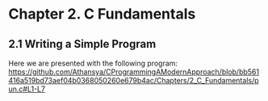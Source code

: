 # Chapter 2. C Fundamentals
## 2.1 Writing a Simple Program
Here we are presented with the following program:
https://github.com/Athansya/CProgrammingAModernApproach/blob/bb561416a519bd73aef04b0368050260e679b4ac/Chapters/2_C_Fundamentals/pun.c#L1-L7

